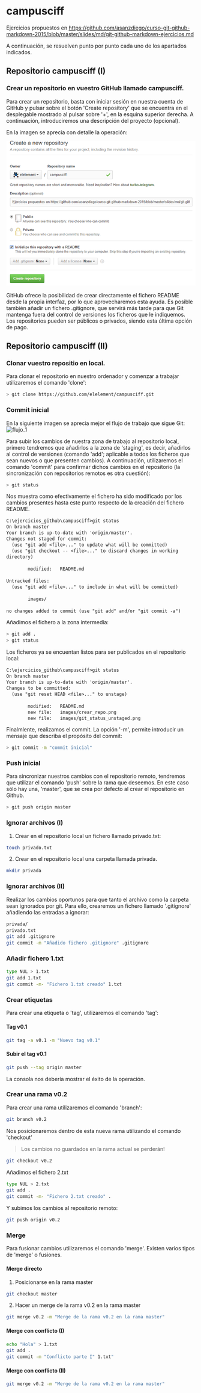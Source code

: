 # campusciff
Ejercicios propuestos en https://github.com/asanzdiego/curso-git-github-markdown-2015/blob/master/slides/md/git-github-markdown-ejercicios.md

A continuación, se resuelven punto por punto cada uno de los apartados indicados.

## Repositorio campusciff (I)

### Crear un repositorio en vuestro GitHub llamado campusciff.
Para crear un repositorio, basta con iniciar sesión en nuestra cuenta de GitHub y pulsar sobre el botón 'Create repository' que se encuentra en el desplegable mostrado al pulsar sobre '+', en la esquina superior derecha. A continuación, introduciremos una descripción del proyecto (opcional).

En la imagen se aprecia con detalle la operación:

![crear_repositorio](images/crear_repo.png)

GitHub ofrece la posibilidad de crear directamente el fichero README desde la propia interfaz, por lo que aprovecharemos esta ayuda.
Es posible también añadir un fichero .gitignore, que servirá más tarde para que Git mantenga fuera del control de versiones los ficheros que le indiquemos.
Los repositorios pueden ser públicos o privados, siendo esta última opción de pago.

## Repositorio campusciff (II)

### Clonar vuestro repositio en local.
Para clonar el repositorio en nuestro ordenador y comenzar a trabajar utilizaremos el comando 'clone':
```bash
> git clone https://github.com/elelement/campusciff.git
```

### Commit inicial
En la siguiente imagen se aprecia mejor el flujo de trabajo que sigue Git:
![flujo_1](http://rogerdudler.github.io/git-guide/img/trees.png)

Para subir los cambios de nuestra zona de trabajo al repositorio local, primero tendremos que añadirlos a la zona de 'staging', es decir, añadirlos al control de versiones (comando 'add'; aplicable a todos los ficheros que sean nuevos o que presenten cambios). A continuación, utilizaremos el comando 'commit' para confirmar dichos cambios en el repositorio (la sincronización con repositorios remotos es otra cuestión):
```bash
> git status
```

Nos muestra como efectivamente el fichero ha sido modificado por los cambios presentes hasta este punto respecto de la creación del fichero README.
```
C:\ejercicios_github\campusciff>git status
On branch master
Your branch is up-to-date with 'origin/master'.
Changes not staged for commit:
  (use "git add <file>..." to update what will be committed)
  (use "git checkout -- <file>..." to discard changes in working directory)

        modified:   README.md

Untracked files:
  (use "git add <file>..." to include in what will be committed)

        images/

no changes added to commit (use "git add" and/or "git commit -a")
```

Añadimos el fichero a la zona intermedia:
```bash
> git add .
> git status
```

Los ficheros ya se encuentan listos para ser publicados en el repositorio local:
```
C:\ejercicios_github\campusciff>git status
On branch master
Your branch is up-to-date with 'origin/master'.
Changes to be committed:
  (use "git reset HEAD <file>..." to unstage)

        modified:   README.md
        new file:   images/crear_repo.png
        new file:   images/git_status_unstaged.png
```

Finalmlente, realizamos el commit. La opción '-m', permite introducir un mensaje que describa el propósito del commit:
```bash
> git commit -m "commit inicial"
```

### Push inicial
Para sincronizar nuestros cambios con el repositorio remoto, tendremos que utilizar el comando 'push' sobre la rama que deseemos. En este caso sólo hay una, 'master', que se crea por defecto al crear el repositorio en Github.
```bash
> git push origin master
```

### Ignorar archivos (I)

1. Crear en el repositorio local un fichero llamado privado.txt:
```bash
touch privado.txt
```

2. Crear en el repositorio local una carpeta llamada privada.
```bash
mkdir privada
```

### Ignorar archivos (II)

Realizar los cambios oportunos para que tanto el archivo como la carpeta sean ignorados por git. Para ello, crearemos un fichero llamado '.gitignore' añadiendo las entradas a ignorar:
```bash
privada/
privado.txt
git add .gitignore
git commit -m "Añadido fichero .gitignore" .gitignore
```

### Añadir fichero 1.txt
```bash
type NUL > 1.txt
git add 1.txt
git commit -m- "Fichero 1.txt creado" 1.txt
```

### Crear etiquetas
Para crear una etiqueta o 'tag', utilizaremos el comando 'tag':

#### Tag v0.1
```bash
git tag -a v0.1 -m "Nuevo tag v0.1"
```

#### Subir el tag v0.1
```bash
git push --tag origin master
```
La consola nos debería mostrar el éxito de la operación.

### Crear una rama v0.2
Para crear una rama utilizaremos el comando 'branch':
```bash
git branch v0.2
```
Nos posicionaremos dentro de esta nueva rama utilizando el comando 'checkout' 
> Los cambios no guardados en la rama actual se perderán!
```bash
git checkout v0.2
```
Añadimos el fichero 2.txt
```bash
type NUL > 2.txt
git add .
git commit -m- "Fichero 2.txt creado" .
```

Y subimos los cambios al repositorio remoto:
```bash
git push origin v0.2
```

### Merge
Para fusionar cambios utilizaremos el comando 'merge'. Existen varios tipos de 'merge' o fusiones.

#### Merge directo
1. Posicionarse en la rama master
```bash
git checkout master
```
2. Hacer un merge de la rama v0.2 en la rama master
```bash
git merge v0.2 -m "Merge de la rama v0.2 en la rama master"
```

#### Merge con conflicto (I)
```bash
echo "Hola" > 1.txt
git add .
git commit -m "Conflicto parte I" 1.txt"
```

#### Merge con conflicto (II)
```bash
git merge v0.2 -m "Merge de la rama v0.2 en la rama master"
```

